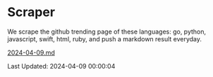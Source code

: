 # Scraper

We scrape the github trending page of these languages: go, python, javascript, swift, html, ruby, and push a markdown result everyday.

[2024-04-09.md](https://github.com/henson/Scraper/blob/master/2024-04-09.md)

Last Updated: 2024-04-09 00:00:04